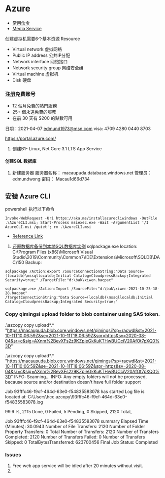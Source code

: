 # Azure 

* [常用命令](./common.md)
* [Media Service](./liveMedia.md)

创建虚拟机需要6个基本资源 Resource
* Virtual network 虚拟网络
* Public IP address 公共IP分配
* Network interface 网络接口
* Network security group 网络安全组
* Virtual machine 虚拟机
* Disk 硬盘

### 注册免费账号
* 12 個月免費的熱門服務
* 25+ 個永遠免費的服務
* 在前 30 天有 $200 的點數可用

日期：2021-04-07
 edmund1973@msn.com
 visa: 4709 4280 0440 8703

 https://portal.azure.com/

 1. 创建B1- Linux, Net Core 3.1 LTS App Service
 #### 创建SQL 数据库
 1. 新建服务器
 服务器名称： macaupuda.database.windows.net
 管理员： edmundwong
 密码： Macau1d66d734

## 安装 Azure CLI
powershell 执行以下命令
```
Invoke-WebRequest -Uri https://aka.ms/installazurecliwindows -OutFile .\AzureCLI.msi; Start-Process msiexec.exe -Wait -ArgumentList '/I AzureCLI.msi /quiet'; rm .\AzureCLI.msi
```

* [Reference Link](./reference.md)

1. [还原数据库备份到本地SQL数据库实例](https://www.cnblogs.com/lwqlun/p/11017422.html)
sqlpackage.exe location:  
C:\Program Files (x86)\Microsoft Visual Studio\2019\Community\Common7\IDE\Extensions\Microsoft\SQLDB\DAC\150
Backup:
```
sqlpackage /Action:export /SourceConnectionString:"Data Source=(localdb)\mssqllocaldb;Initial Catalog=CloudpressBackup;Integrated Security=true;" /TargetFile:"d:\bak\xiwen.bacpac"
```


```
sqlpackage.exe /Action:Import /SourceFile:"d:\bak\xiwen-2021-10-25-18-28.bacpac" 
/TargetConnectionString:"Data Source=(localdb)\mssqllocaldb;Initial Catalog=CloudpressBackup;Integrated Security=true;"
```

### Copy qimingsi upload folder to blob container using SAS token.
 .\azcopy  copy upload\*.* "https://macaupuda.blob.core.windows.net/qimingsi?sp=racwdl&st=2021-10-11T10:06:59Z&se=2021-10-11T18:06:59Z&spr=https&sv=2020-08-04&sr=c&sig=AXnm%2BevXFs2z9KZpieGkKuKTHwBUCciV20AfOt7pXQ0%3D"

  .\azcopy  copy upload\*.* "https://macaupuda.blob.core.windows.net/qimingsi?sp=racwdl&st=2021-10-11T10:06:59Z&se=2021-10-11T18:06:59Z&spr=https&sv=2020-08-04&sr=c&sig=AXnm%2BevXFs2z9KZpieGkKuKTHwBUCciV20AfOt7pXQ0%3D"
INFO: Scanning...
INFO: Any empty folders will not be processed, because source and/or destination doesn't have full folder support

Job 93fffc46-f9cf-464d-63e0-f54835583078 has started
Log file is located at: C:\Users\hcc\.azcopy\93fffc46-f9cf-464d-63e0-f54835583078.log

99.6 %, 2115 Done, 0 Failed, 5 Pending, 0 Skipped, 2120 Total,


Job 93fffc46-f9cf-464d-63e0-f54835583078 summary
Elapsed Time (Minutes): 30.0943
Number of File Transfers: 2120
Number of Folder Property Transfers: 0
Total Number of Transfers: 2120
Number of Transfers Completed: 2120
Number of Transfers Failed: 0
Number of Transfers Skipped: 0
TotalBytesTransferred: 623700456
Final Job Status: Completed


### Issues
1. Free web app service will be idled after 20 minutes without visit.
2. 